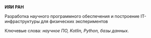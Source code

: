 **ИЯИ РАН**

Разработка научного программного обеспечения и построение IT-инфраструктуры для физических экспериментов

Ключевые слова: *научное ПО, Kotlin, Python, базы данных.*